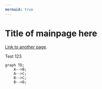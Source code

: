 ```yaml
---
mermaid: true
---
```

# Title of mainpage here

[Link to another page](./page2.md).

Test 123

```mermaid
graph TD;
    A-->B;
    A-->C;
    B-->C;
    B-->D;
```
